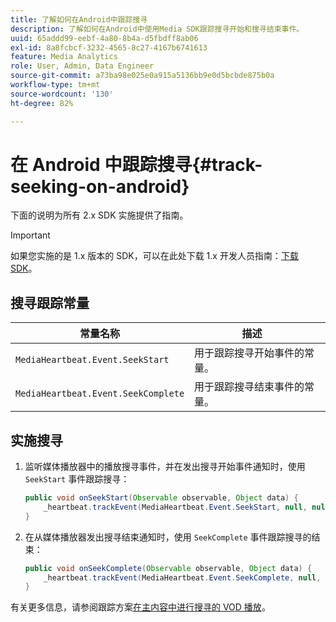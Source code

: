 ```yaml
---
title: 了解如何在Android中跟踪搜寻
description: 了解如何在Android中使用Media SDK跟踪搜寻开始和搜寻结束事件。
uuid: 65addd99-eebf-4a80-8b4a-d5fbdff8ab06
exl-id: 8a8fcbcf-3232-4565-8c27-4167b6741613
feature: Media Analytics
role: User, Admin, Data Engineer
source-git-commit: a73ba98e025e0a915a5136bb9e0d5bcbde875b0a
workflow-type: tm+mt
source-wordcount: '130'
ht-degree: 82%

---
```


# 在 Android 中跟踪搜寻{#track-seeking-on-android}

下面的说明为所有 2.x SDK 实施提供了指南。

>[!IMPORTANT]
>
>如果您实施的是 1.x 版本的 SDK，可以在此处下载 1.x 开发人员指南：[下载 SDK](/help/getting-started/download-sdks.md)。

## 搜寻跟踪常量

| 常量名称 | 描述     |
|---|---|
| `MediaHeartbeat.Event.SeekStart` | 用于跟踪搜寻开始事件的常量。 |
| `MediaHeartbeat.Event.SeekComplete` | 用于跟踪搜寻结束事件的常量。 |

## 实施搜寻

1. 监听媒体播放器中的播放搜寻事件，并在发出搜寻开始事件通知时，使用 `SeekStart` 事件跟踪搜寻：

   ```java
   public void onSeekStart(Observable observable, Object data) {  
       _heartbeat.trackEvent(MediaHeartbeat.Event.SeekStart, null, null);
   }
   ```

1. 在从媒体播放器发出搜寻结束通知时，使用 `SeekComplete` 事件跟踪搜寻的结束：

   ```java
   public void onSeekComplete(Observable observable, Object data) {  
       _heartbeat.trackEvent(MediaHeartbeat.Event.SeekComplete, null, null);
   }
   ```

有关更多信息，请参阅跟踪方案[在主内容中进行搜寻的 VOD 播放](/help/use-cases/tracking-scenarios/vod-seeking.md)。
